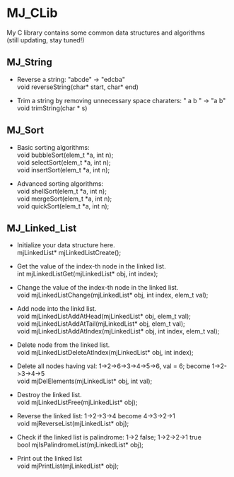 # MJ_CLib
My C library contains some common data structures and algorithms<br>
(still updating, stay tuned!)<br>

## MJ_String
* Reverse a string: "abcde" -> "edcba" <br>
void reverseString(char* start, char* end) <br>

* Trim a string by removing unnecessary space charaters: "  a  b  " -> "a b" <br>
void trimString(char * s)

## MJ_Sort
* Basic sorting algorithms:<br>
void bubbleSort(elem_t *a, int n);<br>
void selectSort(elem_t *a, int n);<br>
void insertSort(elem_t *a, int n);<br>

* Advanced sorting algorithms:<br>
void shellSort(elem_t *a, int n);<br>
void mergeSort(elem_t *a, int n);<br>
void quickSort(elem_t *a, int n);

## MJ_Linked_List
* Initialize your data structure here.<br>
mjLinkedList* mjLinkedListCreate();<br>

* Get the value of the index-th node in the linked list.<br>
int mjLinkedListGet(mjLinkedList* obj, int index);<br>

* Change the value of the index-th node in the linked list.<br>
void mjLinkedListChange(mjLinkedList* obj, int index, elem_t val);<br>

* Add node into the linkd list.<br>
void mjLinkedListAddAtHead(mjLinkedList* obj, elem_t val);<br>
void mjLinkedListAddAtTail(mjLinkedList* obj, elem_t val);<br>
void mjLinkedListAddAtIndex(mjLinkedList* obj, int index, elem_t val);<br>

* Delete node from the linked list.<br>
void mjLinkedListDeleteAtIndex(mjLinkedList* obj, int index);<br>

* Delete all nodes having val: 1->2->6->3->4->5->6, val = 6; become 1->2->3->4->5 <br>
void mjDelElements(mjLinkedList* obj, int val);<br>

* Destroy the linked list.<br>
void mjLinkedListFree(mjLinkedList* obj);<br>

* Reverse the linked list: 1->2->3->4 become 4->3->2->1<br>
void mjReverseList(mjLinkedList* obj);<br>

* Check if the linked list is palindrome: 1->2 false; 1->2->2->1 true<br>
bool mjIsPalindromeList(mjLinkedList* obj);<br>

* Print out the linked list<br>
void mjPrintList(mjLinkedList* obj);<br>
